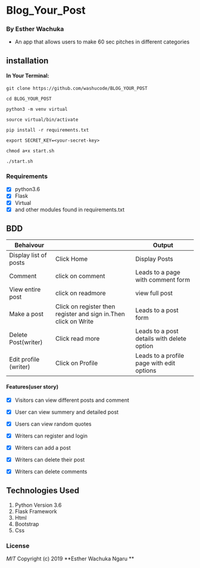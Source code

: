 # Blog_Your_Post

### By Esther Wachuka 
- An app that allows users to make 60 sec pitches in different categories

## installation
 #### In Your Terminal:

```git clone https://github.com/washucode/BLOG_YOUR_POST```

```cd BLOG_YOUR_POST```

```python3 -m venv virtual```

```source virtual/bin/activate```

```pip install -r requirements.txt```

```export SECRET_KEY=<your-secret-key>```

```chmod a+x start.sh```

```./start.sh```


### Requirements


- [x] python3.6
- [x] Flask
- [x] Virtual
- [x] and other modules found in requirements.txt

## BDD
| Behaivour           |           |   Output        |
|--------------------|------------|-----------------|
| Display list of posts | Click Home|Display Posts|
| Comment | click on comment |Leads to a page with comment form|
| View entire post|click on readmore| view full post |
| Make a post|Click on register then register and sign in.Then click on Write| Leads to a post form|
| Delete Post(writer)|Click read more | Leads to a post details with delete option|
| Edit profile (writer)|Click on Profile | Leads to a profile page with edit options|




#### Features(user story)

- [x] Visitors can view different posts and comment
- [x] User can view summery and detailed post
- [x] Users can view random quotes
- [x] Writers can register and login
- [x] Writers can add a post
- [x] Writers can delete their post
- [x] Writers can delete comments


## Technologies Used
1. Python Version 3.6
2. Flask Framework
3. Html
4. Bootstrap
5. Css

### License
*MIT*
Copyright (c) 2019 **Esther Wachuka Ngaru **